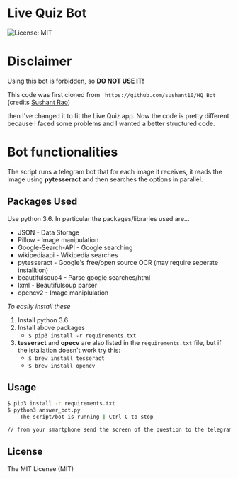 # Live Quiz Bot 
![License: MIT][ico-license]

# Disclaimer

Using this bot is forbidden, so **DO NOT USE IT!**

This code was first cloned from ``` https://github.com/sushant10/HQ_Bot``` (credits [Sushant Rao][link-author])

then I've changed it to fit the Live Quiz app. Now the code is pretty different because I faced some problems and I wanted a better structured code.

# Bot functionalities
The script runs a telegram bot that for each image it receives, it reads the image using **pytesseract** and then searches the options in parallel.

## Packages Used

Use python 3.6. In particular the packages/libraries used are...

* JSON - Data Storage 
* Pillow - Image manipulation
* Google-Search-API - Google searching
* wikipediaapi - Wikipedia searches
* pytesseract - Google's free/open source OCR (may require seperate installtion)
* beautifulsoup4 - Parse google searches/html
* lxml - Beautifulsoup parser
* opencv2 - Image maniplulation

*To easily install these*
1. Install python 3.6
2. Install above packages
    * `$ pip3 install -r requirements.txt`
3. **tesseract** and **opecv** are also listed in the ```requirements.txt``` file, but if the istallation doesn't work try this:
    * `$ brew install tesseract`
    * `$ brew install opencv`


## Usage

```bash
$ pip3 install -r requirements.txt
$ python3 answer_bot.py
    The script/bot is running | Ctrl-C to stop 

// from your smartphone send the screen of the question to the telegram bot chat
```

## License

The MIT License (MIT)

[ico-license]: https://img.shields.io/badge/license-MIT-brightgreen.svg?style=flat-square
[link-author]: https://github.com/sushant10

